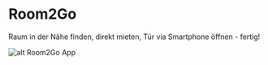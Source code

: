 # Room2Go
Raum in der Nähe finden, direkt mieten, Tür via Smartphone öffnen - fertig!

![alt Room2Go App](http://www.room2go.at/de/images/app.png)
